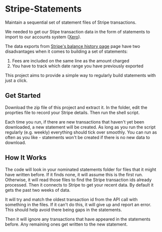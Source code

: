 Stripe-Statements
=================

Maintain a sequential set of statement files of Stripe transactions.

We needed to get our Stipe transaction data in the form of statements to import to our accounts system ([Xero](http://www.xero.com/)).

The data exports from [Stripe's balance history page](https://manage.stripe.com/balance/history) page have two disadvantages when it comes to building a set of statements:

1. Fees are included on the same line as the amount charged
2. You have to track which date range you have previously exported

This project aims to provide a simple way to regularly build statements with just a click.

Get Started
-----------

Download the zip file of this project and extract it. In the folder, edit the proprties file to record your Stripe details. Then run the shell script.

Each time you run, if there are new transactions that haven't yet been downloaded, a new statement will be created. As long as you run the script regularly (e.g. weekly) everything should tick over smoothly. You can run as often as you like - statements won't be created if there is no new data to download.

How It Works
------------

The code will look in your nominated statements folder for files that it might have written before. If it finds none, it will assume this is the first run. Otherwise, it will read those files to find the Stripe transaction ids already processed. Then it connects to Stripe to get your recent data. By default it gets the past two weeks of data.

It will try and match the oldest transaction id from the API call with something in the files. If it can't do this, it will give up and report an error. This should help avoid there being gaps in the statements.

Then it will ignore any transactions that have appeared in the statements before. Any remaining ones get written to the new statement.
